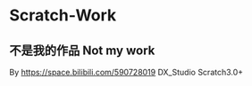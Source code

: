 # Scratch-Work
不是我的作品 Not my work
---------------------------------------------------------------------
By https://space.bilibili.com/590728019 DX_Studio
Scratch3.0+
